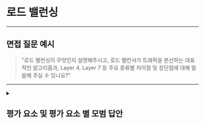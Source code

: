 # 로드 밸런싱

---

## 면접 질문 예시

> "로드 밸런싱이 무엇인지 설명해주시고, 로드 밸런서가 트래픽을 분산하는 대표적인 알고리즘과, Layer 4, Layer 7 등 주요 종류별 차이점 및 장단점에 대해 말씀해 주실 수 있나요?"

---

<details>
  <summary><h2>평가 요소 및 평가 요소 별 모범 답안</h2></summary>

  ### 1. 로드 밸런싱의 정의 및 목적
  - 포함내용:
    - 정의: 여러 서버(또는 서비스 인스턴스)에 클라이언트 요청을 분산시켜 단일 서버 과부하를 방지하는 기술.
    - 목적: 가용성(Availability), 확장성(Scalability), 성능(Performance) 향상, 장애 허용(Fault Tolerance) 구현.
  - <details>
    <summary>모범 답안 예시 :</summary>
    
      > "로드 밸런싱은 다수의 서버에 들어오는 요청을 효율적으로 분산시켜 한 서버에 과부하가 걸리지 않도록 하고, 전체 시스템의 가용성과 처리량을 높이는 기술입니다. 이를 통해 장애가 발생해도 다른 서버가 서비스 요청을 계속 처리할 수 있습니다."
    </details>

  ### 2. 분산 알고리즘 및 작동 방식
  - 포함내용:
    - Round Robin: 순차적으로 요청을 분배.
    - Weighted Round Robin: 서버별 가중치를 고려하여 분배.
    - Least Connections: 연결 수가 가장 적은 서버에 할당.
    - IP Hash: 클라이언트 IP 해시로 항상 같은 서버로 라우팅.
    - Health Check: 주기적으로 서버 상태를 확인해, 비정상 서버 제외.
  - <details>
    <summary>모범 답안 예시 :</summary>
    
      > "Round Robin은 간단히 순서대로 분배하지만, 서버 성능 차이가 있으면 불균형이 발생할 수 있습니다.   
      > Weighted Round Robin은 성능에 따라 가중치를 주어 보다 균형 있게 분산합니다.   
      > Least Connections는 현재 연결 수가 적은 서버를 선택해, 트래픽이 몰릴 때 유리합니다.   
      > IP Hash는 동일 클라이언트가 항상 같은 서버로 가도록 해 세션 유지에 도움이 되며,
      > Health Check는 주기적으로 서버의 상태를 체크하며 장애 시 자동으로 분산 대상에서 제외합니다."
    </details>

  ### 3. 로드 밸런서 종류 및 차이점
  - 포함내용:
    - Layer 4 (Transport Layer) 로드 밸런싱:
      - 작동 방법 :
        - TCP/UDP 헤더(소스 IP, 소스 포트, 목적지 IP, 목적지 포트)만 보고, 패킷이 들어오는 대로 백엔드로 전달
        - 보통 NAT(Network Address Translation) 방식으로 동작해, 클라이언트의 패킷을 받아서 다른 서버의 IP/포트로 재작성한 뒤 전달하고, 응답도 다시 원래 클라이언트로 되돌려 준다.
      - 장점 :
        - 속도·처리량 우수: 헤더만 보고 판단하므로 오버헤드가 적어 초당 수십만 연결도 처리 가능.
        - 프로토콜 독립적: HTTP뿐 아니라 MySQL, SMTP, DNS 등 모든 TCP/UDP 기반 트래픽에 적용.
      - 단점 :
        - 내용 기반 분산 불가: HTTP URL, 쿠키, 헤더 같은 애플리케이션 레이어 정보는 전혀 보지 못함.
        - 세션 유지 어려움: 연결이 재설정되면 같은 클라이언트의 요청이 다른 서버로 갈 수 있어, Sticky Session을 구현하기 위해 별도 키(예: Source IP) 기반 매핑이 필요.
      - 사용사례:
        - 데이터베이스 프로토콜, 단순 TCP 프록시나, SSL 오프로드 뒤의 내부 서비스 분산.
          
    - Layer 7 (Application Layer) 로드 밸런싱:
      - 작동 방법 :
        - HTTP(S) 요청의 URL 경로, 호스트명, 헤더, 쿠키, 쿼리 파라미터 등 애플리케이션 레이어 데이터를 파싱해서 분산 정책을 적용
        - 보통 리버스 프록시 형태로 동작하며, 클라이언트와 백엔드 서버 사이에서 완전한 HTTP 세션을 중개합니다.
      - 장점 :
        - 세밀한 라우팅 가능: 예를 들어 /api/** 요청은 A 서버 풀로, /static/** 요청은 CDN 계층으로 보내는 등 컨텐츠 타입별 분산이 가능.
        - SSL/TLS 종료 및 리라이트: HTTPS 인증서를 여기서 관리하고, 백엔드에는 평문 HTTP로 전달.
        - 부가 기능 제공: Web Application Firewall, 압축, 캐싱, 요청·응답 변조, 헤더 삽입/삭제 등.
      - 단점 :
        - 오버헤드: HTTP 메시지 전체를 파싱하고, 경우에 따라 콘텐츠까지 검사하므로 CPU 비용과 지연이 커질 수 있음.
        - 프로토콜 제한: HTTP/HTTPS 외에 다른 TCP/UDP 트래픽 분산은 불가능.
      - 사용사례:
        - REST API 서버, 마이크로서비스 아키텍처에서의 경로 기반 라우팅.
  - <details>
    <summary>모범 답안 예시 :</summary>
    
      > "Layer 4 로드 밸런서는 TCP/UDP 헤더(소스·목적지 IP, 포트) 정보만으로 트래픽을 분산합니다. 네트워크 레벨에서 매우 빠르게 동작하며, HTTP뿐 아니라 모든 TCP/UDP 기반 서비스(MySQL, SMTP 등)에 적용할 수 있습니다. 다만 요청 내용은 전혀 해석하지 못하므로, 세션 고정이나 URL 기반 라우팅 같은 고급 기능은 지원하지 않습니다.    
      > 반면 Layer 7 로드 밸런서는 HTTP 헤더, URL 경로, 쿠키, 메서드 등 애플리케이션 계층 데이터를 파싱해 분산합니다. 예를 들어 /api/** 요청은 A 풀로, /static/** 요청은 B 풀로 라우팅하는 식의 세밀한 제어가 가능합니다. 또한 SSL 종료, 압축, 캐싱, WebSocket 프록시와 같은 부가 기능을 제공하지만, HTTP 메시지를 온전히 파싱해야 하므로 Layer 4보다 처리 오버헤드가 크고 지연시간이 길어질 수 있습니다."
    </details>

  ### 4. 심화 지식
  - 포함내용:
    - SSL/TLS 종료(Termination): 로드 밸런서가 클라이언트와 백엔드 사이에서 SSL 핸드셰이크와 암호화·복호화를 처리하는 기능으로 백엔드 서버는 평문 HTTP만 처리하면 돼 CPU 부담이 줄고, 인증서 관리도 로드 밸런서 한 곳에서 집중적으로 할 수 있다.
    - 모니터링 및 로깅: Prometheus, ELK, Grafana 등을 이용한 실시간 트래픽·성능 시각화하여 장애를 조기에 발견하고, 트렌드를 분석.
    - 글로벌 로드 밸런싱: 지리적 위치 기반 분산(GSLB)으로 레이턴시 최적화.
  - <details>
    <summary>모범 답안 예시 :</summary>
    
      > "SSL 종료를 LB에서 하면 백엔드 서버 부담을 줄일 수 있습니다. 또한, Prometheus와 Grafana를 통해 응답 시간, 에러율 등 메트릭을 모니터링하고, GSLB를 사용해 전 세계 사용자에게 가장 가까운 리전으로 트래픽을 분산하면 레이턴시를 최소화할 수 있습니다."
    </details>

</details>
